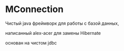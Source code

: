 # MConnection

Чистый java фреймворк для работы с базой данных,

написанный alex-acer для замены Hibernate

основан на чистом jdbc
